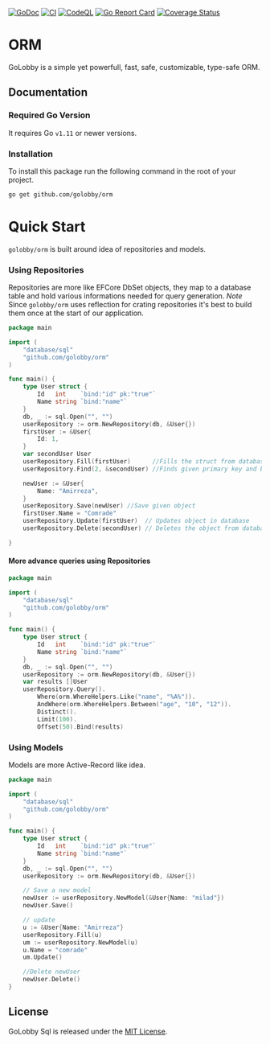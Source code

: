 [![GoDoc](https://godoc.org/github.com/golobby/orm?status.svg)](https://godoc.org/github.com/golobby/sql)
[![CI](https://github.com/golobby/orm/actions/workflows/ci.yml/badge.svg)](https://github.com/golobby/sql/actions/workflows/ci.yml)
[![CodeQL](https://github.com/golobby/orm/workflows/CodeQL/badge.svg)](https://github.com/golobby/config/actions?query=workflow%3ACodeQL)
[![Go Report Card](https://goreportcard.com/badge/github.com/golobby/orm)](https://goreportcard.com/report/github.com/golobby/sql)
[![Coverage Status](https://coveralls.io/repos/github/golobby/orm/badge.svg)](https://coveralls.io/github/golobby/sql?branch=master)

# ORM

GoLobby is a simple yet powerfull, fast, safe, customizable, type-safe ORM.

## Documentation

### Required Go Version

It requires Go `v1.11` or newer versions.

### Installation

To install this package run the following command in the root of your project.

```bash
go get github.com/golobby/orm
```

# Quick Start

`golobby/orm` is built around idea of repositories and models.

### Using Repositories

Repositories are more like EFCore DbSet objects, they map to a database table and hold various informations needed for
query generation.
*Note* Since `golobby/orm` uses reflection for crating repositories it's best to build them once at the start of our
application.<br/>

```go
package main

import (
	"database/sql"
	"github.com/golobby/orm"
)

func main() {
	type User struct {
		Id   int    `bind:"id" pk:"true"`
		Name string `bind:"name"`
	}
	db, _ := sql.Open("", "")
	userRepository := orm.NewRepository(db, &User{})
	firstUser := &User{
		Id: 1,
	}
	var secondUser User
	userRepository.Fill(firstUser)      //Fills the struct from database using present fields ( better to have to PK )
	userRepository.Find(2, &secondUser) //Finds given primary key and binds it to the given struct

	newUser := &User{
		Name: "Amirreza",
	}
	userRepository.Save(newUser) //Save given object
	firstUser.Name = "Comrade"
	userRepository.Update(firstUser)  // Updates object in database
	userRepository.Delete(secondUser) // Deletes the object from database

}
```

#### More advance queries using Repositories

```go
package main

import (
	"database/sql"
	"github.com/golobby/orm"
)

func main() {
	type User struct {
		Id   int    `bind:"id" pk:"true"`
		Name string `bind:"name"`
	}
	db, _ := sql.Open("", "")
	userRepository := orm.NewRepository(db, &User{})
	var results []User
	userRepository.Query().
		Where(orm.WhereHelpers.Like("name", "%A%")).
		AndWhere(orm.WhereHelpers.Between("age", "10", "12")).
		Distinct().
		Limit(100).
		Offset(50).Bind(results)
```

### Using Models

Models are more Active-Record like idea.

```go
package main

import (
	"database/sql"
	"github.com/golobby/orm"
)

func main() {
	type User struct {
		Id   int    `bind:"id" pk:"true"`
		Name string `bind:"name"`
	}
	db, _ := sql.Open("", "")
	userRepository := orm.NewRepository(db, &User{})

	// Save a new model
	newUser := userRepository.NewModel(&User{Name: "milad"})
	newUser.Save()

	// update
	u := &User{Name: "Amirreza"}
	userRepository.Fill(u)
	um := userRepository.NewModel(u)
	u.Name = "comrade"
	um.Update()

	//Delete newUser
	newUser.Delete()
}
```

[//]: # (Repositories are built on top of two items.)

[//]: # (### QueryBuilder)

[//]: # (Abstract SQL syntax into a Go API with builder pattern.)

[//]: # ()

[//]: # (### Bind)

[//]: # (Bind feature sql.Rows to a struct.)

[//]: # (In this example we are binding result of query which contains multiple rows into slice.)

[//]: # (```go)

[//]: # (    users := []User{&User{}, &User{}})

[//]: # (    rows, _ := db.Query&#40;`SELECT * FROM users`&#41;)

[//]: # (    _ = bind.Bind&#40;rows, users&#41;)

[//]: # (```)

[//]: # ()

[//]: # (bind also supports nested structs.)

[//]: # (```go)

[//]: # ()

[//]: # (type ComplexUser struct {)

[//]: # (	ID      int    `bind:"id"`)

[//]: # (	Name    string `bind:"name"`)

[//]: # (	Address Address)

[//]: # (})

[//]: # ()

[//]: # (type Address struct {)

[//]: # (	ID   int    `bind:"id"`)

[//]: # (	Path string `bind:"path"`)

[//]: # (})

[//]: # ()

[//]: # (rows, err := db.Query&#40;`SELECT users.id, users.name, addresses.id, addresses.path FROM users INNER JOIN addresses ON addresses.user_id = users.id`&#41;)

[//]: # ()

[//]: # (amirreza := &ComplexUser{})

[//]: # (milad := &ComplexUser{})

[//]: # ()

[//]: # (err = Bind&#40;rows, []*ComplexUser{amirreza, milad}&#41;)

[//]: # ()

[//]: # ()

[//]: # (assert.Equal&#40;t, "amirreza", amirreza.Name&#41;)

[//]: # (assert.Equal&#40;t, "milad", milad.Name&#41;)

[//]: # ()

[//]: # (//Nested struct also has filled)

[//]: # (assert.Equal&#40;t, "kianpars", amirreza.Address.Path&#41;)

[//]: # (assert.Equal&#40;t, "delfan", milad.Address.Path&#41;)

[//]: # (assert.Equal&#40;t, 2, milad.Address.ID&#41;)

[//]: # (assert.Equal&#40;t, 1, amirreza.Address.ID&#41;)

[//]: # ()

[//]: # (```)

[//]: # (for more info on `bind` see [bind\_test.go]&#40;https://github.com/golobby/sql/tree/master/bind/bind_test.go&#41;)

## License

GoLobby Sql is released under the [MIT License](http://opensource.org/licenses/mit-license.php).
